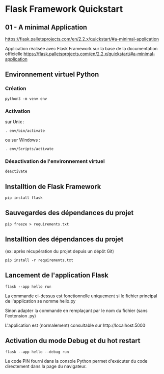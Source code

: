 # Flask Framework Quickstart

## 01 - A minimal Application
https://flask.palletsprojects.com/en/2.2.x/quickstart/#a-minimal-application

Application réalisée avec Flask Framework sur la base de la documentation officielle https://flask.palletsprojects.com/en/2.2.x/quickstart/#a-minimal-application

## Environnement virtuel Python 

### Création
``
python3 -m venv env
``

### Activation

sur Unix : 

``
. env/bin/activate
``

ou sur Windows :

``
. env/Scripts/activate
``

### Désactivation de l'environnement virtuel

``
deactivate
``

## Installtion de Flask Framework

``
pip install flask
``

## Sauvegardes des dépendances du projet

``
pip freeze > requirements.txt
``

## Installtion des dépendances du projet 

(ex: après récupération du projet depuis un dépôt Git)

``
pip install -r requirements.txt
``

## Lancement de l'application Flask


``
flask --app hello run
``

La commande ci-dessus est fonctionnelle uniquement si le fichier principal de l'application se nomme hello.py

Sinon adapter la commande en remplaçant <hello> par le nom du fichier (sans l'extension .py)

L'application est (normalement) consultable sur http://localhost:5000

## Activation du mode Debug et du hot restart

``
flask --app hello --debug run
``

Le code PIN fourni dans la console Python permet d'exécuter du code directement dans la page du navigateur.